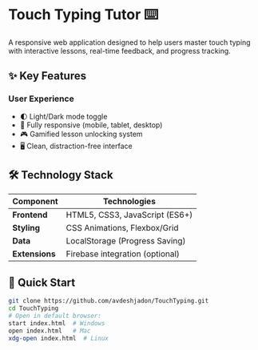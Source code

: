 # Touch Typing Tutor ⌨️

A responsive web application designed to help users master touch typing with interactive lessons, real-time feedback, and progress tracking.

## ✨ Key Features

### User Experience
- 🌓 Light/Dark mode toggle
- 📱 Fully responsive (mobile, tablet, desktop)
- 🎮 Gamified lesson unlocking system
- 🖥️ Clean, distraction-free interface

## 🛠️ Technology Stack

| Component       | Technologies                          |
|-----------------|---------------------------------------|
| **Frontend**    | HTML5, CSS3, JavaScript (ES6+)        |
| **Styling**     | CSS Animations, Flexbox/Grid          |
| **Data**        | LocalStorage (Progress Saving)        |
| **Extensions**  | Firebase integration (optional)       |

## 🚀 Quick Start

```bash
git clone https://github.com/avdeshjadon/TouchTyping.git
cd TouchTyping
# Open in default browser:
start index.html  # Windows
open index.html   # Mac
xdg-open index.html  # Linux
```
